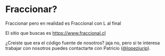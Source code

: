 # Fraccionar?

Fraccionar pero en realidad es Fraccional con L al final

El sitio que buscas es https://www.fraccional.cl

¿Creiste que era el código fuente de nosotros? jaja no, pero si te interesa trabajar con nosotros puedes contactarte con Patricio ([@lopezjurip](https://github.com/lopezjurip)).
